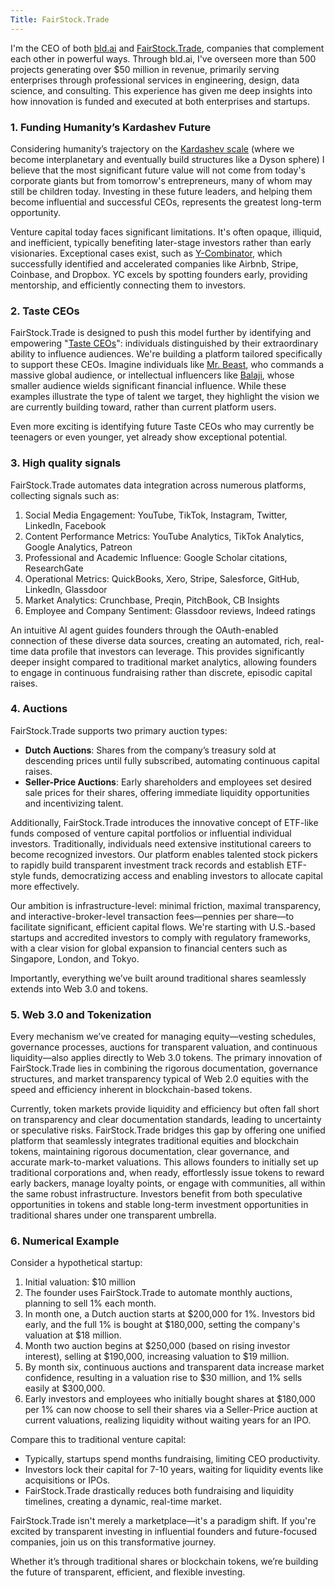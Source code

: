 ```yaml
---
Title: FairStock.Trade
---
```


I'm the CEO of both [bld.ai](https://www.bld.ai) and [FairStock.Trade](https://fairstock.trade), companies that complement each other in powerful ways. Through bld.ai, I've overseen more than 500 projects generating over $50 million in revenue, primarily serving enterprises through professional services in engineering, design, data science, and consulting. This experience has given me deep insights into how innovation is funded and executed at both enterprises and startups.

### 1. Funding Humanity’s Kardashev Future

Considering humanity’s trajectory on the [Kardashev scale](https://www.youtube.com/watch?v=rhFK5_Nx9xY) (where we become interplanetary and eventually build structures like a Dyson sphere) I believe that the most significant future value will not come from today's corporate giants but from tomorrow's entrepreneurs, many of whom may still be children today. Investing in these future leaders, and helping them become influential and successful CEOs, represents the greatest long-term opportunity.

Venture capital today faces significant limitations. It's often opaque, illiquid, and inefficient, typically benefiting later-stage investors rather than early visionaries. Exceptional cases exist, such as [Y-Combinator](https://www.ycombinator.com), which successfully identified and accelerated companies like Airbnb, Stripe, Coinbase, and Dropbox. YC excels by spotting founders early, providing mentorship, and efficiently connecting them to investors.

### 2. Taste CEOs

FairStock.Trade is designed to push this model further by identifying and empowering "[Taste CEOs](https://blog.dannycastonguay.com/the-taste-CEO/)": individuals distinguished by their extraordinary ability to influence audiences. We're building a platform tailored specifically to support these CEOs. Imagine individuals like [Mr. Beast](https://en.wikipedia.org/wiki/MrBeast), who commands a massive global audience, or intellectual influencers like [Balaji](https://balajis.com), whose smaller audience wields significant financial influence. While these examples illustrate the type of talent we target, they highlight the vision we are currently building toward, rather than current platform users.

Even more exciting is identifying future Taste CEOs who may currently be teenagers or even younger, yet already show exceptional potential.

### 3. High quality signals

FairStock.Trade automates data integration across numerous platforms, collecting signals such as:

1. Social Media Engagement: YouTube, TikTok, Instagram, Twitter, LinkedIn, Facebook
2. Content Performance Metrics: YouTube Analytics, TikTok Analytics, Google Analytics, Patreon
3. Professional and Academic Influence: Google Scholar citations, ResearchGate
4. Operational Metrics: QuickBooks, Xero, Stripe, Salesforce, GitHub, LinkedIn, Glassdoor
5. Market Analytics: Crunchbase, Preqin, PitchBook, CB Insights
6. Employee and Company Sentiment: Glassdoor reviews, Indeed ratings

An intuitive AI agent guides founders through the OAuth-enabled connection of these diverse data sources, creating an automated, rich, real-time data profile that investors can leverage. This provides significantly deeper insight compared to traditional market analytics, allowing founders to engage in continuous fundraising rather than discrete, episodic capital raises.

### 4. Auctions

FairStock.Trade supports two primary auction types:

- **Dutch Auctions**: Shares from the company’s treasury sold at descending prices until fully subscribed, automating continuous capital raises.
- **Seller-Price Auctions**: Early shareholders and employees set desired sale prices for their shares, offering immediate liquidity opportunities and incentivizing talent.

Additionally, FairStock.Trade introduces the innovative concept of ETF-like funds composed of venture capital portfolios or influential individual investors. Traditionally, individuals need extensive institutional careers to become recognized investors. Our platform enables talented stock pickers to rapidly build transparent investment track records and establish ETF-style funds, democratizing access and enabling investors to allocate capital more effectively.

Our ambition is infrastructure-level: minimal friction, maximal transparency, and interactive-broker-level transaction fees—pennies per share—to facilitate significant, efficient capital flows. We're starting with U.S.-based startups and accredited investors to comply with regulatory frameworks, with a clear vision for global expansion to financial centers such as Singapore, London, and Tokyo.

Importantly, everything we’ve built around traditional shares seamlessly extends into Web 3.0 and tokens.

### 5. Web 3.0 and Tokenization

Every mechanism we’ve created for managing equity—vesting schedules, governance processes, auctions for transparent valuation, and continuous liquidity—also applies directly to Web 3.0 tokens. The primary innovation of FairStock.Trade lies in combining the rigorous documentation, governance structures, and market transparency typical of Web 2.0 equities with the speed and efficiency inherent in blockchain-based tokens.

Currently, token markets provide liquidity and efficiency but often fall short on transparency and clear documentation standards, leading to uncertainty or speculative risks. FairStock.Trade bridges this gap by offering one unified platform that seamlessly integrates traditional equities and blockchain tokens, maintaining rigorous documentation, clear governance, and accurate mark-to-market valuations. This allows founders to initially set up traditional corporations and, when ready, effortlessly issue tokens to reward early backers, manage loyalty points, or engage with communities, all within the same robust infrastructure. Investors benefit from both speculative opportunities in tokens and stable long-term investment opportunities in traditional shares under one transparent umbrella.

### 6. Numerical Example

Consider a hypothetical startup:
1. Initial valuation: $10 million
2. The founder uses FairStock.Trade to automate monthly auctions, planning to sell 1% each month.
3. In month one, a Dutch auction starts at $200,000 for 1%. Investors bid early, and the full 1% is bought at $180,000, setting the company's valuation at $18 million.
4. Month two auction begins at $250,000 (based on rising investor interest), selling at $190,000, increasing valuation to $19 million.
5. By month six, continuous auctions and transparent data increase market confidence, resulting in a valuation rise to $30 million, and 1% sells easily at $300,000.
6. Early investors and employees who initially bought shares at $180,000 per 1% can now choose to sell their shares via a Seller-Price auction at current valuations, realizing liquidity without waiting years for an IPO.

Compare this to traditional venture capital:
- Typically, startups spend months fundraising, limiting CEO productivity.
- Investors lock their capital for 7-10 years, waiting for liquidity events like acquisitions or IPOs.
- FairStock.Trade drastically reduces both fundraising and liquidity timelines, creating a dynamic, real-time market.

FairStock.Trade isn't merely a marketplace—it's a paradigm shift. If you're excited by transparent investing in influential founders and future-focused companies, join us on this transformative journey.

Whether it’s through traditional shares or blockchain tokens, we’re building the future of transparent, efficient, and flexible investing.